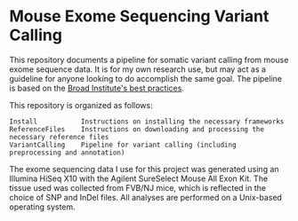 # Mouse Exome Sequencing Variant Calling

This repository documents a pipeline for somatic variant calling from mouse exome sequence data. It is for my own research use, but may act as a guideline for anyone looking to do accomplish the same goal. The pipeline is based on the [Broad Institute's best practices](https://www.broadinstitute.org/gatk/guide/best-practices.php).

This repository is organized as follows:
````
Install           Instructions on installing the necessary frameworks
ReferenceFiles    Instructions on downloading and processing the necessary reference files
VariantCalling    Pipeline for variant calling (including preprocessing and annotation)
`````

The exome sequencing data I use for this project was generated using an Illumina HiSeq X10 with the Agilent SureSelect Mouse All Exon Kit. The tissue used was collected from FVB/NJ mice, which is reflected in the choice of SNP and InDel files. All analyses are performed on a Unix-based operating system.
